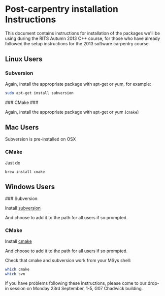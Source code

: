 # Post-carpentry installation Instructions

This document contains instructions for installation of the packages
we'll be using during the RITS Autumn 2013 C++ course, for those who have already followed the setup instructions for the 2013
software carpentry course.

## Linux Users ##

### Subversion ###

Again, install the appropriate package with apt-get or yum, for example:

``` Bash
sudo apt-get install subversion
```

### CMake ###

Again, install the appropriate package with apt-get or yum (`cmake`)

## Mac Users ##

Subversion is pre-installed on OSX

### CMake

Just do

    brew install cmake

## Windows Users ##

### Subversion

Install [subversion](http://sourceforge.net/projects/win32svn/)

And choose to add it to the path for all users if so prompted.

### CMake

Install [cmake](http://www.cmake.org/cmake/resources/software.html)

And choose to add it to the path for all users if so prompted.

Check that cmake and subversion work from your MSys shell:

``` Bash
which cmake
which svn
```

If you have problems following these instructions, please come to our drop-in session on Monday 23rd September, 1-5, 
G07 Chadwick building.
